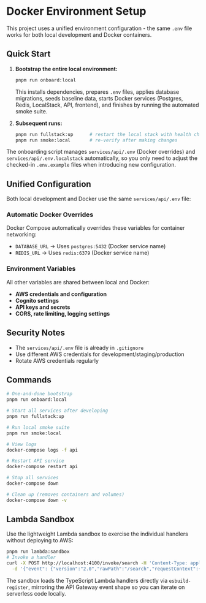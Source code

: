 # Docker Environment Setup

This project uses a unified environment configuration - the same `.env` file works for both local development and Docker containers.

## Quick Start

1. **Bootstrap the entire local environment:**
   ```bash
   pnpm run onboard:local
   ```
   This installs dependencies, prepares `.env` files, applies database migrations, seeds baseline data, starts Docker services (Postgres, Redis, LocalStack, API, frontend), and finishes by running the automated smoke suite.

2. **Subsequent runs:**
   ```bash
   pnpm run fullstack:up      # restart the local stack with health checks
   pnpm run smoke:local       # re-verify after making changes
   ```

The onboarding script manages `services/api/.env` (Docker overrides) and `services/api/.env.localstack` automatically, so you only need to adjust the checked-in `.env.example` files when introducing new configuration.

## Unified Configuration

Both local development and Docker use the same `services/api/.env` file:

### Automatic Docker Overrides
Docker Compose automatically overrides these variables for container networking:
- `DATABASE_URL` → Uses `postgres:5432` (Docker service name)
- `REDIS_URL` → Uses `redis:6379` (Docker service name)

### Environment Variables
All other variables are shared between local and Docker:
- **AWS credentials and configuration**
- **Cognito settings**  
- **API keys and secrets**
- **CORS, rate limiting, logging settings**

## Security Notes

- The `services/api/.env` file is already in `.gitignore`
- Use different AWS credentials for development/staging/production
- Rotate AWS credentials regularly

## Commands

```bash
# One-and-done bootstrap
pnpm run onboard:local

# Start all services after developing
pnpm run fullstack:up

# Run local smoke suite
pnpm run smoke:local

# View logs
docker-compose logs -f api

# Restart API service
docker-compose restart api

# Stop all services  
docker-compose down

# Clean up (removes containers and volumes)
docker-compose down -v
```

## Lambda Sandbox

Use the lightweight Lambda sandbox to exercise the individual handlers without deploying to AWS:

```bash
pnpm run lambda:sandbox
# Invoke a handler
curl -X POST http://localhost:4100/invoke/search -H 'Content-Type: application/json' \
  -d '{"event": {"version":"2.0","rawPath":"/search","requestContext":{"http":{"method":"GET"}}}}'
```

The sandbox loads the TypeScript Lambda handlers directly via `esbuild-register`, mirroring the API Gateway event shape so you can iterate on serverless code locally.
